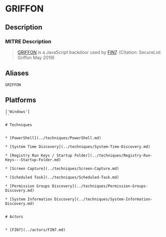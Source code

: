 
# GRIFFON

## Description

### MITRE Description

> [GRIFFON](https://attack.mitre.org/software/S0417) is a JavaScript backdoor used by [FIN7](https://attack.mitre.org/groups/G0046). (Citation: SecureList Griffon May 2019)

## Aliases

```
GRIFFON
```

## Platforms

```
['Windows']
``

# Techniques


* [PowerShell](../techniques/PowerShell.md)

* [System Time Discovery](../techniques/System-Time-Discovery.md)
    
* [Registry Run Keys / Startup Folder](../techniques/Registry-Run-Keys---Startup-Folder.md)
    
* [Screen Capture](../techniques/Screen-Capture.md)
    
* [Scheduled Task](../techniques/Scheduled-Task.md)
    
* [Permission Groups Discovery](../techniques/Permission-Groups-Discovery.md)
    
* [System Information Discovery](../techniques/System-Information-Discovery.md)
    

# Actors


* [FIN7](../actors/FIN7.md)

